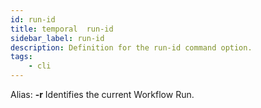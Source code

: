 ```yaml
---
id: run-id
title: temporal  run-id
sidebar_label: run-id
description: Definition for the run-id command option.
tags:
	- cli
---
```


Alias: **-r**
Identifies the current Workflow Run.
